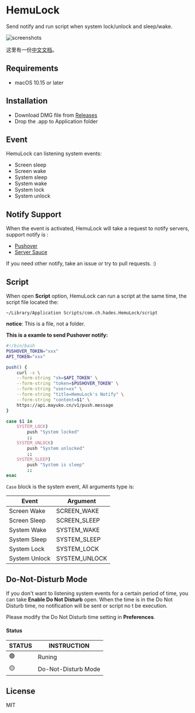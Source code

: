 # HemuLock

Send notify and run script when system lock/unlock and sleep/wake.

![screenshots](https://ftp.bmp.ovh/imgs/2021/04/5a9c780e2a361615.png)

这里有一份[中文文档](https://github.com/mayuko2012/HemuLock/blob/main/README_CN.md)。

## Requirements

- macOS 10.15 or later

## Installation

- Download DMG file from [Releases](https://github.com/mayuko2012/HemuLock/releases)
- Drop the .app to Application folder

## Event

HemuLock can listening system events:

- Screen sleep
- Screen wake
- System sleep
- System wake
- System lock
- System unlock

## Notify Support

When the event is activated, HemuLock will take a request to notify servers, support notify is  :

- [Pushover](https://pushover.net/)
- [Server Sauce](https://sc.ftqq.com/9.version)

If you need other notify, take an issue or try to pull requests. :)

## Script

When open **Script** option, HemuLock can run a script at the same time, the script file located the:

```
~/Library/Application Scripts/com.ch.hades.HemuLock/script
```

**notice**: This is a file, not a folder.

**This is a examle to send Pushover notify:**

```bash
#!/bin/bash
PUSHOVER_TOKEN="xxx"
API_TOKEN="xxx"

push() {
    curl -s \
    --form-string "sk=$API_TOKEN" \
    --form-string "token=$PUSHOVER_TOKEN" \
    --form-string "user=xx" \
    --form-string "title=HemuLock's Notify" \
    --form-string "content=$1" \
    https://api.mayuko.cn/v1/push.message
}

case $1 in
    SYSTEM_LOCK)
        push "System locked"
        ;;
    SYSTEM_UNLOCK)
        push "System unlocked"
        ;;
    SYSTEM_SLEEP)
        push "System is sleep"
        ;;
esac
```

`Case` block is the system event, All arguments type is:

| Event         | Argument      |
| ------------- | ------------- |
| Screen Wake   | SCREEN_WAKE   |
| Screen Sleep  | SCREEN_SLEEP  |
| System Wake   | SYSTEM_WAKE   |
| System Sleep  | SYSTEM_SLEEP  |
| System Lock   | SYSTEM_LOCK   |
| System Unlock | SYSTEM_UNLOCK |

## Do-Not-Disturb Mode

If you don't want to listening system events for a certain period of time, you can take **Enable Do Not Disturb** open. When the time is in the Do Not Disturb time, no notification will be sent or script no t be execution.

Please modify the Do Not Disturb time setting in **Preferences**.

#### Status

| STATUS | INSTRUCTION         |
| ------ | ------------------- |
| 🟢      | Runing              |
| 🟡      | Do-Not-Disturb Mode |

## License

MIT